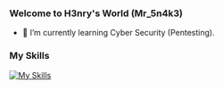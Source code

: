 ### Welcome to H3nry's World (Mr_5n4k3)

<!--
**h3nry-007/h3nry-007** is a ✨ _special_ ✨ repository because its `README.md` (this file) appears on your GitHub profile.

Here are some ideas to get you started:

- 🔭 I’m currently working on ...
-->
- 🌱 I’m currently learning Cyber Security (Pentesting). 
<!--
- 👯 I’m looking to collaborate on ...
- 🤔 I’m looking for help with ...
- 💬 Ask me about ...
- 📫 How to reach me: ...
- 😄 Pronouns: ...
- ⚡ Fun fact: ...
-->
### My Skills 
[![My Skills](https://skillicons.dev/icons?i=vim,c,cpp,bash,cmake,docker,github,linux,md,py,qt,regex,neovim,git&perline=7)](https://skillicons.dev)
